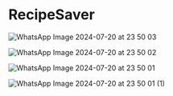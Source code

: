# RecipeSaver

![WhatsApp Image 2024-07-20 at 23 50 03](https://github.com/user-attachments/assets/69115890-a15f-46d7-94c1-c289d45b81b4)


![WhatsApp Image 2024-07-20 at 23 50 02](https://github.com/user-attachments/assets/57f1c7cc-ccc2-4449-8d40-3e44b426ebe8)


![WhatsApp Image 2024-07-20 at 23 50 01](https://github.com/user-attachments/assets/37b00378-bb8d-4734-9495-7957e0f8b617)


![WhatsApp Image 2024-07-20 at 23 50 01 (1)](https://github.com/user-attachments/assets/c5475b4e-254b-4c87-b991-98b3534e3625)
